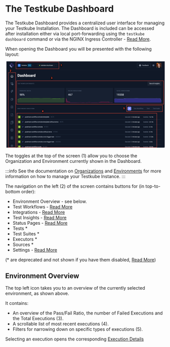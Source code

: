 # The Testkube Dashboard

The Testkube Dashboard provides a centralized user interface for managing your Testkube Installation. The Dashboard
is included can be accessed after installation either via local port-forwarding using the 
`testkube dashboard` command or via the NGINX Ingress Controller - [Read More](/articles/install/install-with-helm). 

When opening the Dashboard you will be presented with the following layout:

![Testkube Dashboard](../img/dashboard-072024.png)

The toggles at the top of the screen (1) allow you to choose the Organization and Environment 
currently shown in the Dashboard.

:::info
See the documentation on [Organizations](/testkube-pro/articles/organization-management) and [Environments](/testkube-pro/articles/environment-management)
for more information on how to manage your Testkube Instance.
:::

The navigation on the left (2) of the screen contains buttons for (in top-to-bottom order):

- Environment Overview - see below.
- Test Workflows - [Read More](/articles/testkube-dashboard-workflows-overview)
- Integrations - [Read More](/articles/integrations-dashboard-explore)
- Test Insights - [Read More](/articles/test-insights)
- Status Pages - [Read More](/testkube-pro/articles/status-pages)
- Tests *
- Test Suites *
- Executors *
- Sources *
- Settings - [Read More](/articles/settings-dashboard-explore)

(* are deprecated and not shown if you have them disabled, [Read More](/articles/legacy-features#enabling-legacy-tests-dashboard-functionality))

## Environment Overview

The top left icon takes you to an overview of the currently selected environment, as shown above. 

It contains:

- An overview of the Pass/Fail Ratio, the number of Failed Executions and the Total Executions (3).
- A scrollable list of most recent executions (4).
- Filters for narrowing down on specific types of executions (5).

Selecting an execution opens the corresponding [Execution Details](testkube-dashboard-execution-details)
